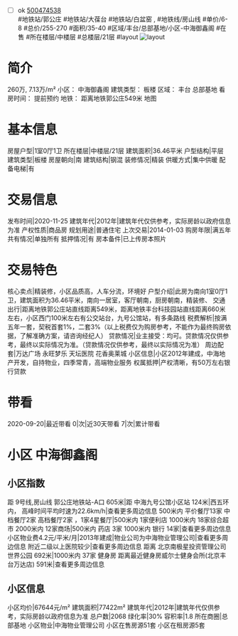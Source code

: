 - [ ] ok [500474538](https://bj.5i5j.com/ershoufang/500474538.html)  
 #地铁站/郭公庄 #地铁站/大葆台 #地铁站/白盆窑 ,  #地铁线/房山线
#单价/6-8 #总价/255-270 #面积/35-40   #区域/丰台/总部基地/小区-中海御鑫阁 #在售 #所在楼层/中楼层 #总楼层/21层 #layout 
![layout](http://image2a.5i5j.com/bdir/layout/65b01e742e114cbeaf031d1920e9e85b.jpg_P5.jpg) 
# 简介 
 260万,  7.13万/m² 
小区： 中海御鑫阁
建筑类型： 板楼
区域： 丰台 总部基地
看房时间： 提前预约
地铁： 距离地铁郭公庄549米 地图
# 基本信息 
 房屋户型|1室0厅1卫
所在楼层|中楼层/21层
建筑面积|36.46平米
户型结构|平层
建筑类型|板楼
房屋朝向|南
建筑结构|钢混
装修情况|精装
供暖方式|集中供暖
配备电梯|有
# 交易信息 
 发布时间|2020-11-25
建筑年代|2012年|建筑年代仅供参考，实际房龄以政府信息为准
产权性质|商品房
规划用途|普通住宅
上次交易|2014-01-03
购房年限|满五年
共有情况|单独所有
抵押情况|有
房本备件|已上传房本照片
# 交易特色 
 核心卖点|精装修，小区品质高，人车分流，环境好
户型介绍|此房为南向1室0厅1卫，建筑面积为36.46平米，南向一居室，客厅朝南，厨房朝南，精装修、
交通出行|距离地铁郭公庄站直线距离549米，距离地铁丰台科技园站直线距离660米左右，小区西门100米左右有公交站台，九号公馆站，有多条路线
税费解析|按满五年一套，契税首套1%，二套3%（以上税费仅为购房参考，不能作为最终购房依据，了解准确方案，请咨询经纪人）
贷款情况|业主接受：均可。贷款情况仅供参考，最终以实际情况为准。（贷款情况仅供参考，最终以实际情况为准）
周边配套|万达广场 永旺梦乐 天坛医院 花香奥莱城
小区信息|小区2012年建成，中海地产开发，自持物业，四季常青，高端物业服务
权属抵押|产权清晰，有50万左右银行贷款
# 带看 
 2020-09-20|最近带看	 0|次|近30天带看	 7|次|累计带看
# 小区 中海御鑫阁
## 小区指数 
 距 9号线,房山线 郭公庄地铁站-A口 605米|距 中海九号公馆小区站 124米|西五环内， 高峰时间平均时速为22.6km/h|查看更多周边信息
500米内 平价餐厅13家
中档餐厅2家
高档餐厅2家 ，1家4星餐厅|500米内 1家便利店
1000米内 18家综合超市
2000米内 12家商场|500米内 药店 3家
1000米内 银行 14家|查看更多周边信息
小区物业费4.2元/平米/月|2013年建成|物业公司为中海物业管理公司|查看更多周边信息
附近二级以上医院较少|查看更多周边信息
距离 北京南极星投资管理公司世界公园 692米|1000米内 37家 健身房
距离最近健身房威尔士健身会所(北京丰台万达店) 591米|查看更多周边信息
## 小区信息 
 小区均价|67644元/m²
建筑面积|77422m²
建筑年代|2012年|建筑年代仅供参考，实际房龄以政府信息为准
总户数|2068
绿化率|30%
容积率|1.8
所在商圈|总部基地
小区物业|中海物业管理公司
小区在售房源51套
小区在租房源5套

